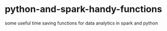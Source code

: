 # python-and-spark-handy-functions
some useful time saving functions for data analytics in spark and python
